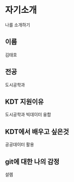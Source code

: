# 자기소개
나를 소개하기

## 이름
김태호

## 전공
도시공학과

## KDT 지원이유
도시공학과 빅데이터 융합

## KDT에서 배우고 싶은것
공공데이터 활용

## git에 대한 나의 감정
설렘